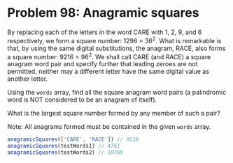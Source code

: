 # Problem 98: Anagramic squares

By replacing each of the letters in the word CARE with 1, 2, 9, and 6 respectively, we form a square number: 1296 = 36<sup>2</sup>. What is remarkable is that, by using the same digital substitutions, the anagram, RACE, also forms a square number: 9216 = 96<sup>2</sup>. We shall call CARE (and RACE) a square anagram word pair and specify further that leading zeroes are not permitted, neither may a different letter have the same digital value as another letter.

Using the `words` array, find all the square anagram word pairs (a palindromic word is NOT considered to be an anagram of itself).

What is the largest square number formed by any member of such a pair?

Note: All anagrams formed must be contained in the given `words` array.

```javascript
anagramicSquares(['CARE', 'RACE']) // 9216
anagramicSquares(testWords1) // 4761
anagramicSquares(testWords2) // 18769
```
